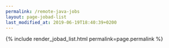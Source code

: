 ```yaml
---
permalink: /remote-java-jobs
layout: page-jobad-list
last_modified_at: 2019-06-19T18:40:39+0200
---
```

{% include render_jobad_list.html permalink=page.permalink %}
